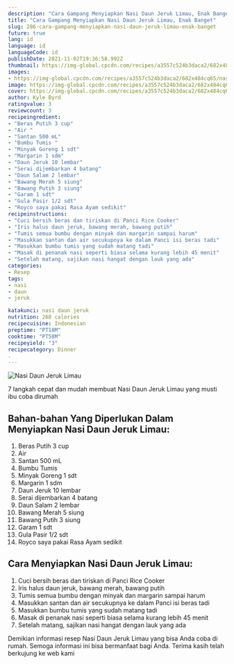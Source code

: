 ```yaml
---
description: "Cara Gampang Menyiapkan Nasi Daun Jeruk Limau, Enak Banget"
title: "Cara Gampang Menyiapkan Nasi Daun Jeruk Limau, Enak Banget"
slug: 286-cara-gampang-menyiapkan-nasi-daun-jeruk-limau-enak-banget
future: true
lang: id
language: id
languageCode: id
publishDate: 2021-11-02T19:36:58.992Z 
thumbnail: https://img-global.cpcdn.com/recipes/a3557c524b3daca2/682x484cq65/nasi-daun-jeruk-limau-foto-resep-utama.png
images:
- https://img-global.cpcdn.com/recipes/a3557c524b3daca2/682x484cq65/nasi-daun-jeruk-limau-foto-resep-utama.png
image: https://img-global.cpcdn.com/recipes/a3557c524b3daca2/682x484cq65/nasi-daun-jeruk-limau-foto-resep-utama.png
cover: https://img-global.cpcdn.com/recipes/a3557c524b3daca2/682x484cq65/nasi-daun-jeruk-limau-foto-resep-utama.png
author: Kyle Byrd
ratingvalue: 3
reviewcount: 3
recipeingredient:
- "Beras Putih 3 cup"
- "Air "
- "Santan 500 mL"
- "Bumbu Tumis "
- "Minyak Goreng 1 sdt"
- "Margarin 1 sdm"
- "Daun Jeruk 10 lembar"
- "Serai dijembarkan 4 batang"
- "Daun Salam 2 lembar"
- "Bawang Merah 5 siung"
- "Bawang Putih 3 siung"
- "Garam 1 sdt"
- "Gula Pasir 1/2 sdt"
- "Royco saya pakai Rasa Ayam sedikit"
recipeinstructions:
- "Cuci bersih beras dan tiriskan di Panci Rice Cooker"
- "Iris halus daun jeruk, bawang merah, bawang putih"
- "Tumis semua bumbu dengan minyak dan margarin sampai harum"
- "Masukkan santan dan air secukupnya ke dalam Panci isi beras tadi"
- "Masukkan bumbu tumis yang sudah matang tadi"
- "Masak di penanak nasi seperti biasa selama kurang lebih 45 menit"
- "Setelah matang, sajikan nasi hangat dengan lauk yang ada"
categories:
- Resep
tags:
- nasi
- daun
- jeruk

katakunci: nasi daun jeruk 
nutrition: 268 calories
recipecuisine: Indonesian
preptime: "PT18M"
cooktime: "PT58M"
recipeyield: "3"
recipecategory: Dinner
. 
---
```



![Nasi Daun Jeruk Limau](https://img-global.cpcdn.com/recipes/a3557c524b3daca2/682x484cq65/nasi-daun-jeruk-limau-foto-resep-utama.png)

7 langkah cepat dan mudah membuat  Nasi Daun Jeruk Limau yang musti ibu coba dirumah

<!--inarticleads1-->

## Bahan-bahan Yang Diperlukan Dalam Menyiapkan Nasi Daun Jeruk Limau:

1. Beras Putih 3 cup
1. Air 
1. Santan 500 mL
1. Bumbu Tumis 
1. Minyak Goreng 1 sdt
1. Margarin 1 sdm
1. Daun Jeruk 10 lembar
1. Serai dijembarkan 4 batang
1. Daun Salam 2 lembar
1. Bawang Merah 5 siung
1. Bawang Putih 3 siung
1. Garam 1 sdt
1. Gula Pasir 1/2 sdt
1. Royco saya pakai Rasa Ayam sedikit



<!--inarticleads2-->

## Cara Menyiapkan Nasi Daun Jeruk Limau:

1. Cuci bersih beras dan tiriskan di Panci Rice Cooker
1. Iris halus daun jeruk, bawang merah, bawang putih
1. Tumis semua bumbu dengan minyak dan margarin sampai harum
1. Masukkan santan dan air secukupnya ke dalam Panci isi beras tadi
1. Masukkan bumbu tumis yang sudah matang tadi
1. Masak di penanak nasi seperti biasa selama kurang lebih 45 menit
1. Setelah matang, sajikan nasi hangat dengan lauk yang ada




Demikian informasi  resep Nasi Daun Jeruk Limau   yang bisa Anda coba di rumah. Semoga informasi ini bisa bermanfaat bagi Anda. Terima kasih telah berkujung ke web kami
